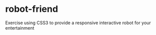 # robot-friend
Exercise using CSS3 to provide a responsive interactive robot for your entertainment
